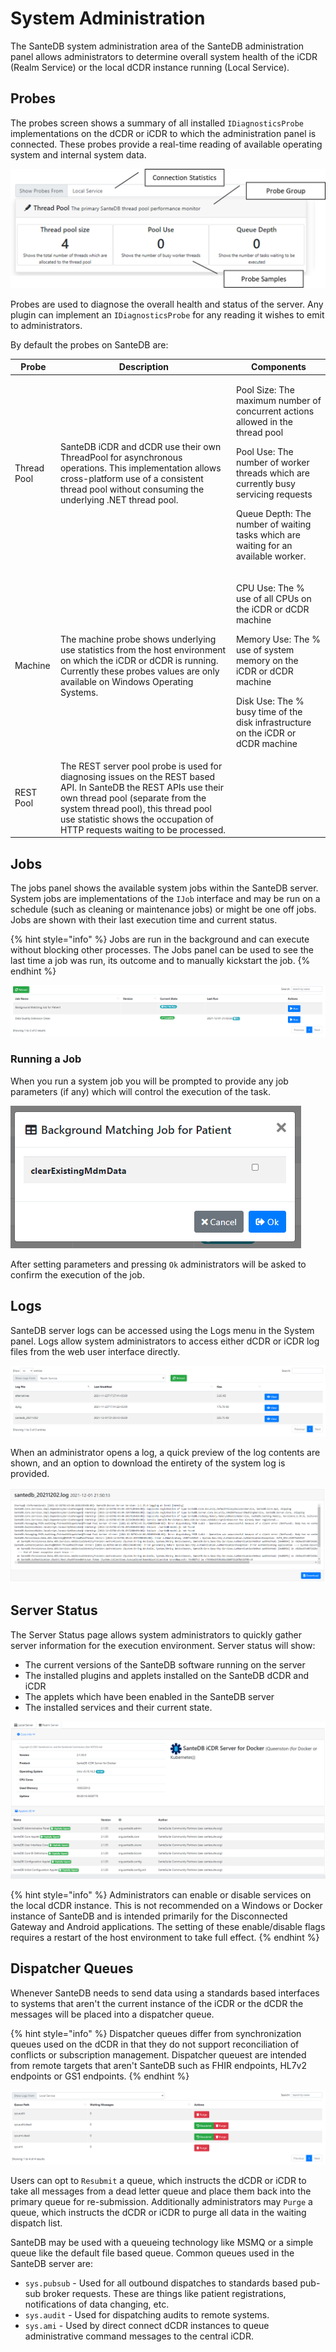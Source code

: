 # System Administration

The SanteDB system administration area of the SanteDB administration panel allows administrators to determine overall system health of the iCDR (Realm Service) or the local dCDR instance running (Local Service).

## Probes

The probes screen shows a summary of all installed `IDiagnosticsProbe` implementations on the dCDR or iCDR to which the administration panel is connected. These probes provide a real-time reading of available operating system and internal system data.

![](<../../../.gitbook/assets/image (422) (1).png>)

Probes are used to diagnose the overall health and status of the server. Any plugin can implement an `IDiagnosticsProbe` for any reading it wishes to emit to administrators.&#x20;

By default the probes on SanteDB are:

| Probe       | Description                                                                                                                                                                                                                                                              | Components                                                                                                                                                                                                                                                               |
| ----------- | ------------------------------------------------------------------------------------------------------------------------------------------------------------------------------------------------------------------------------------------------------------------------ | ------------------------------------------------------------------------------------------------------------------------------------------------------------------------------------------------------------------------------------------------------------------------ |
| Thread Pool | SanteDB iCDR and dCDR use their own ThreadPool for asynchronous operations. This implementation allows cross-platform use of a consistent thread pool without consuming the underlying .NET thread pool.                                                                 | <p>Pool Size: The maximum number of concurrent actions allowed in the thread pool</p><p>Pool Use: The number of worker threads which are currently busy servicing requests</p><p>Queue Depth: The number of waiting tasks which are waiting for an available worker.</p> |
| Machine     | The machine probe shows underlying use statistics from the host environment on which the iCDR or dCDR is running. Currently these probes values are only available on Windows Operating Systems.                                                                         | <p>CPU Use: The % use of all CPUs on the iCDR or dCDR machine</p><p>Memory Use: The % use of system memory on the iCDR or dCDR machine</p><p>Disk Use: The % busy time of the disk infrastructure on the iCDR or dCDR machine</p><p></p>                                 |
| REST Pool   | The REST server pool probe is used for diagnosing issues on the REST based API. In SanteDB the REST APIs use their own thread pool (separate from the system thread pool), this thread pool use statistic shows the occupation of HTTP requests waiting to be processed. |                                                                                                                                                                                                                                                                          |

## Jobs

The jobs panel shows the available system jobs within the SanteDB server. System jobs are implementations of the `IJob` interface and may be run on a schedule (such as cleaning or maintenance jobs) or might be one off jobs. Jobs are shown with their last execution time and current status.

{% hint style="info" %}
Jobs are run in the background and can execute without blocking other processes. The Jobs panel can be used to see the last time a job was run, its outcome and to manually kickstart the job.
{% endhint %}

&#x20;

![](<../../../.gitbook/assets/image (440).png>)

### Running a Job

When you run a system job you will be prompted to provide any job parameters (if any) which will control the execution of the task.

![](<../../../.gitbook/assets/image (432) (1).png>)

After setting parameters and pressing `Ok` administrators will be asked to confirm the execution of the job.

## Logs

SanteDB server logs can be accessed using the Logs menu in the System panel. Logs allow system administrators to access either dCDR or iCDR log files from the web user interface directly.

![](<../../../.gitbook/assets/image (424).png>)

When an administrator opens a log, a quick preview of the log contents are shown, and an option to download the entirety of the system log is provided.

![](<../../../.gitbook/assets/image (425) (1).png>)

## Server Status

The Server Status page allows system administrators to quickly gather server information for the execution environment. Server status will show:

* The current versions of the SanteDB software running on the server
* The installed plugins and applets installed on the SanteDB dCDR and iCDR
* The applets which have been enabled in the SanteDB server
* The installed services and their current state.

![](<../../../.gitbook/assets/image (427) (1).png>)

{% hint style="info" %}
Administrators can enable or disable services on the local dCDR instance. This is not recommended on a Windows or Docker instance of SanteDB and is intended primarily for the Disconnected Gateway and Android applications. The setting of these enable/disable flags requires a restart of the host environment to take full effect.
{% endhint %}

## Dispatcher Queues

Whenever SanteDB needs to send data using a standards based interfaces to systems that aren't the current instance of the iCDR or the dCDR the messages will be placed into a dispatcher queue.&#x20;

{% hint style="info" %}
Dispatcher queues differ from synchronization queues used on the dCDR in that they do not support reconciliation of conflicts or subscription management. Dispatcher queuest are intended from remote targets that aren't SanteDB such as FHIR endpoints, HL7v2 endpoints or GS1 endpoints.
{% endhint %}

![](<../../../.gitbook/assets/image (430) (1) (1).png>)

Users can opt to `Resubmit` a queue, which instructs the dCDR or iCDR to take all messages from a dead letter queue and place them back into the primary queue for re-submission. Additionally administrators may `Purge` a queue, which instructs the dCDR or iCDR to purge all data in the waiting dispatch list.

SanteDB may be used with a queueing technology like MSMQ or a simple queue like the default file based queue. Common queues used in the SanteDB server are:

* `sys.pubsub` - Used for all outbound dispatches to standards based pub-sub broker requests. These are things like patient registrations, notifications of data changing, etc.
* `sys.audit` - Used for dispatching audits to remote systems.
* `sys.ami` - Used by direct connect dCDR instances to queue administrative command messages to the central iCDR.


